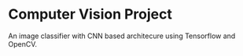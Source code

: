 # Computer Vision Project

An image classifier with CNN based architecure using Tensorflow and OpenCV.
